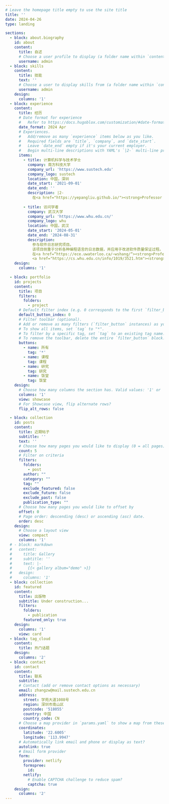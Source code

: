 ```yaml
---
# Leave the homepage title empty to use the site title
title: ''
date: 2024-04-26
type: landing

sections:
  - block: about.biography
    id: about
    content:
      title: 自述
      # Choose a user profile to display (a folder name within `content/authors/`)
      username: admin
  - block: skills
    content:
      title: 技能
      text: ''
      # Choose a user to display skills from (a folder name within `content/authors/`)
      username: admin
    design:
      columns: '1'
  - block: experience
    content:
      title: 经历
      # Date format for experience
      #   Refer to https://docs.hugoblox.com/customization/#date-format
      date_format: 2024 Apr
      # Experiences.
      #   Add/remove as many `experience` items below as you like.
      #   Required fields are `title`, `company`, and `date_start`.
      #   Leave `date_end` empty if it's your current employer.
      #   Begin multi-line descriptions with YAML's `|2-` multi-line prefix.
      items:
        - title: 计算机科学与技术学士
          company: 南方科技大学
          company_url: 'https://www.sustech.edu'
          company_logo: sustech
          location: 中国，深圳
          date_start: '2021-09-01'
          date_end: ''
          description: |2-
            在<a href="https://yepangliu.github.io/"><strong>Professor Yepang Liu</strong></a>的指导下攻读计算机科学与技术。
            
        - title: 访问学者
          company: 武汉大学
          company_url: 'https://www.whu.edu.cn/'
          company_logo: whu
          location: 中国，武汉
          date_start: '2024-05-01'
          date_end: '2024-08-31'
          description: 
            参与软件日志研究项目。
            该项目侧重于分析各种编程语言的日志数据，并应用于改进软件质量保证过程。
            在<a href=“https://ece.uwaterloo.ca/~wshang/“><strong>Professor Weiyi Shang</strong></a>和
            <a href="https://cs.whu.edu.cn/info/1019/3521.htm"><strong>Professor Jinfu Chen</strong></a>的指导下进行研究。
    design:
      columns: '1'

  - block: portfolio
    id: projects
    content:
      title: 项目
      filters:
        folders:
          - project
      # Default filter index (e.g. 0 corresponds to the first `filter_button` instance below).
      default_button_index: 0
      # Filter toolbar (optional).
      # Add or remove as many filters (`filter_button` instances) as you like.
      # To show all items, set `tag` to "*".
      # To filter by a specific tag, set `tag` to an existing tag name.
      # To remove the toolbar, delete the entire `filter_button` block.
      buttons:
        - name: 所有
          tag: '*'
        - name: 课程
          tag: 课程
        - name: 研究
          tag: 研究
        - name: 饭堂
          tag: 饭堂
    design:
      # Choose how many columns the section has. Valid values: '1' or '2'.
      columns: '1'
      view: showcase
      # For Showcase view, flip alternate rows?
      flip_alt_rows: false

  - block: collection
    id: posts
    content:
      title: 近期帖子
      subtitle: ''
      text: ''
      # Choose how many pages you would like to display (0 = all pages)
      count: 5
      # Filter on criteria
      filters:
        folders:
          - post
        author: ""
        category: ""
        tag: ""
        exclude_featured: false
        exclude_future: false
        exclude_past: false
        publication_type: ""
      # Choose how many pages you would like to offset by
      offset: 0
      # Page order: descending (desc) or ascending (asc) date.
      order: desc
    design:
      # Choose a layout view
      view: compact
      columns: '1'
  # - block: markdown
  #   content:
  #     title: Gallery
  #     subtitle: ''
  #     text: |-
  #       {{< gallery album="demo" >}}
  #   design:
  #     columns: '1'
  - block: collection
    id: featured
    content:
      title: 出版物
      subtitle: Under construction...
      filters:
        folders:
          - publication
        featured_only: true
    design:
      columns: '1'
      view: card
  - block: tag_cloud
    content:
      title: 热门话题
    design:
      columns: '2'
  - block: contact
    id: contact
    content:
      title: 联系
      subtitle:
      # Contact (add or remove contact options as necessary)
      email: zhangzw@mail.sustech.edu.cn
      address: 
        street: 学苑大道1088号
        region: 深圳市南山区
        postcode: '518055'
        country: 中国
        country_code: CN
      # Choose a map provider in `params.yaml` to show a map from these coordinates
      coordinates:
        latitude: '22.6005'
        longitude: '113.9947'
      # Automatically link email and phone or display as text?
      autolink: true
      # Email form provider
      form:
        provider: netlify
        formspree:
          id:
        netlify:
          # Enable CAPTCHA challenge to reduce spam?
          captcha: true
    design:
      columns: '2'
---
```

